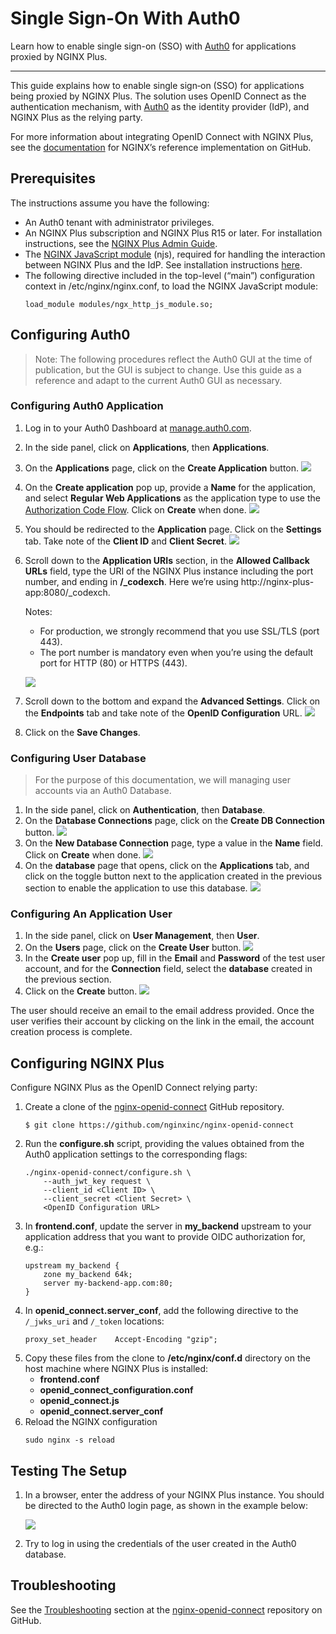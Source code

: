 # Single Sign-On With Auth0

Learn how to enable single sign-on (SSO) with [Auth0](https://auth0.com/) for applications proxied by NGINX Plus.

___

This guide explains how to enable single sign‑on (SSO) for applications being proxied by NGINX Plus. The solution uses OpenID Connect as the authentication mechanism, with [Auth0](https://auth0.com/) as the identity provider (IdP), and NGINX Plus as the relying party.

For more information about integrating OpenID Connect with NGINX Plus, see the [documentation](https://github.com/nginxinc/nginx-openid-connect#nginx-openid-connect) for NGINX’s reference implementation on GitHub.

## Prerequisites

The instructions assume you have the following:

- An Auth0 tenant with administrator privileges.
- An NGINX Plus subscription and NGINX Plus R15 or later. For installation instructions, see the [NGINX Plus Admin Guide](https://docs.nginx.com/nginx/admin-guide/installing-nginx/installing-nginx-plus/).
- The [NGINX JavaScript module](https://www.nginx.com/blog/introduction-nginscript/) (njs), required for handling the interaction between NGINX Plus and the IdP. See installation instructions [here](https://docs.nginx.com/nginx/admin-guide/dynamic-modules/nginscript/).
- The following directive included in the top-level (“main”) configuration context in /etc/nginx/nginx.conf, to load the NGINX JavaScript module:
    ```
    load_module modules/ngx_http_js_module.so;
    ```

## Configuring Auth0

> Note: The following procedures reflect the Auth0 GUI at the time of publication, but the GUI is subject to change. Use this guide as a reference and adapt to the current Auth0 GUI as necessary.

### Configuring Auth0 Application

1. Log in to your Auth0 Dashboard at [manage.auth0.com](https://manage.auth0.com/).
1. In the side panel, click on **Applications**, then **Applications**.
1. On the **Applications** page, click on the **Create Application** button.
    ![](images/create-app-button.png)
1. On the **Create application** pop up, provide a **Name** for the application, and select **Regular Web Applications** as the application type to use the [Authorization Code Flow](https://auth0.com/docs/get-started/authentication-and-authorization-flow/authorization-code-flow). Click on **Create** when done.
    ![](images/create-app.png)
1. You should be redirected to the **Application** page. Click on the **Settings** tab. Take note of the **Client ID** and **Client Secret**.
    ![](images/app.png)
1. Scroll down to the **Application URIs** section, in the **Allowed Callback URLs** field, type the URI of the NGINX Plus instance including the port number, and ending in **/_codexch**. Here we’re using http://nginx-plus-app:8080/_codexch.

    Notes:
    - For production, we strongly recommend that you use SSL/TLS (port 443).
    - The port number is mandatory even when you’re using the default port for HTTP (80) or HTTPS (443).

    ![](images/app-settings.png)
1. Scroll down to the bottom and expand the **Advanced Settings**. Click on the **Endpoints** tab and take note of the **OpenID Configuration** URL.
        ![](images/app-advanced-settings.png)
1. Click on the **Save Changes**.

### Configuring User Database

> For the purpose of this documentation, we will managing user accounts via an Auth0 Database.

1. In the side panel, click on **Authentication**, then **Database**.
1. On the **Database Connections** page, click on the **Create DB Connection** button.
    ![](images/create-db-conn-button.png)
1. On the **New Database Connection** page, type a value in the **Name** field. Click on **Create** when done.
    ![](images/new-db-conn.png)
1. On the **database** page that opens, click on the **Applications** tab, and click on the toggle button next to the application created in the previous section to enable the application to use this database.
    ![](images/db-app.png)

### Configuring An Application User

1. In the side panel, click on **User Management**, then **User**.
1. On the **Users** page, click on the **Create User** button.
    ![](images/create-user-button.png)
1. In the **Create user** pop up, fill in the **Email** and **Password** of the test user account, and for the **Connection** field, select the **database** created in the previous section.
1. Click on the **Create** button.
    ![](images/create-user.png)

The user should receive an email to the email address provided. Once the user verifies their account by clicking on the link in the email, the account creation process is complete.

## Configuring NGINX Plus

Configure NGINX Plus as the OpenID Connect relying party:

1. Create a clone of the [nginx-openid-connect](https://github.com/nginxinc/nginx-openid-connect) GitHub repository.
    ```
    $ git clone https://github.com/nginxinc/nginx-openid-connect
    ```
1. Run the **configure.sh** script, providing the values obtained from the Auth0 application settings to the corresponding flags:
    ```
    ./nginx-openid-connect/configure.sh \
        --auth_jwt_key request \
        --client_id <Client ID> \
        --client_secret <Client Secret> \
        <OpenID Configuration URL>
    ```
1. In **frontend.conf**, update the server in **my_backend** upstream to your application address that you want to provide OIDC authorization for, e.g.:
    ```
    upstream my_backend {
        zone my_backend 64k;
        server my-backend-app.com:80;
    }
    ```
1. In **openid_connect.server_conf**, add the following directive to the `/_jwks_uri` and `/_token` locations:
    ```
    proxy_set_header    Accept-Encoding "gzip";
    ```
1. Copy these files from the clone to **/etc/nginx/conf.d** directory on the host machine where NGINX Plus is installed:
    - **frontend.conf**
    - **openid_connect_configuration.conf**
    - **openid_connect.js**
    - **openid_connect.server_conf**
1. Reload the NGINX configuration
    ```
    sudo nginx -s reload
    ```

## Testing The Setup

1. In a browser, enter the address of your NGINX Plus instance. You should be directed to the Auth0 login page, as shown in the example below:

    ![](images/login-test.png)
1. Try to log in using the credentials of the user created in the Auth0 database.

## Troubleshooting

See the [Troubleshooting](https://github.com/nginxinc/nginx-openid-connect#troubleshooting) section at the [nginx-openid-connect](https://github.com/nginxinc/nginx-openid-connect) repository on GitHub.
